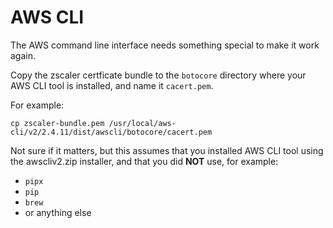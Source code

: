 # AWS CLI

The AWS command line interface needs something special to make it work again.

Copy the zscaler certficate bundle to the `botocore` directory where your AWS CLI tool is installed, and name it `cacert.pem`.

For example:

```
cp zscaler-bundle.pem /usr/local/aws-cli/v2/2.4.11/dist/awscli/botocore/cacert.pem
```

Not sure if it matters, but this assumes that you installed AWS CLI tool using the awscliv2.zip installer, and that you did **NOT** use, for example:

- `pipx`
- `pip`
- `brew`
- or anything else
